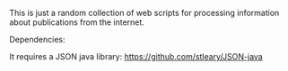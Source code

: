 This is just a random collection of web scripts for processing information about publications from the internet.

Dependencies:

It requires a JSON java library: https://github.com/stleary/JSON-java
